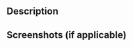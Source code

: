 ## Description

<!--
LLM INSTRUCTIONS:
- Do no remove headings
- List 3-5 bullet points describing the changes
- Be specific about what was added, modified, or fixed
- Keep description concise and terse
- Avoid using generic non-specific language
- Avoid using statements that you sure are not true
-->

## Screenshots (if applicable)

<!--
LLM INSTRUCTIONS:
- Indicate what screenshots would demonstrate
- Delete this section if not applicable
-->
